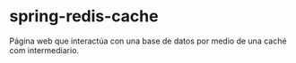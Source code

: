 # spring-redis-cache
 Página web que interactúa con una base de datos por medio de una caché com intermediario.
